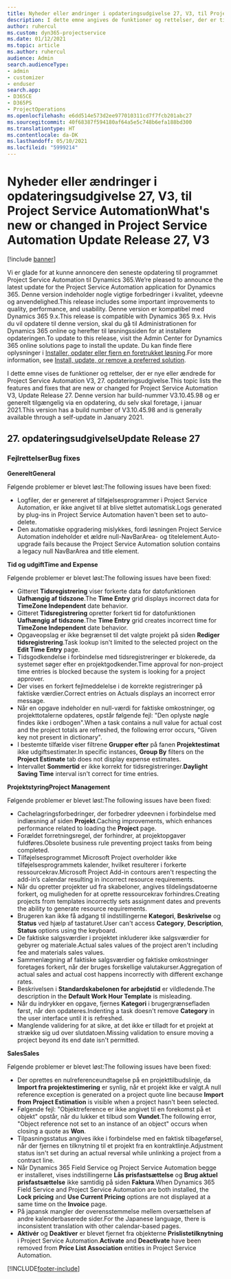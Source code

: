 ```yaml
---
title: Nyheder eller ændringer i opdateringsudgivelse 27, V3, til Project Service Automation
description: I dette emne angives de funktioner og rettelser, der er tilgængelige til Project Service Automation, opdateringsudgivelse 27, V3.
author: ruhercul
ms.custom: dyn365-projectservice
ms.date: 01/12/2021
ms.topic: article
ms.author: ruhercul
audience: Admin
search.audienceType:
- admin
- customizer
- enduser
search.app:
- D365CE
- D365PS
- ProjectOperations
ms.openlocfilehash: e6dd514e573d2ee977010311cd7f7fcb201abc27
ms.sourcegitcommit: 40f68387f594180af64a5e5c748b6efa188bd300
ms.translationtype: HT
ms.contentlocale: da-DK
ms.lasthandoff: 05/10/2021
ms.locfileid: "5999214"
---
```

# <a name="whats-new-or-changed-in-project-service-automation-update-release-27-v3"></a><span data-ttu-id="9c261-103">Nyheder eller ændringer i opdateringsudgivelse 27, V3, til Project Service Automation</span><span class="sxs-lookup"><span data-stu-id="9c261-103">What's new or changed in Project Service Automation Update Release 27, V3</span></span>

[!include [banner](../includes/psa-now-project-operations.md)]

<span data-ttu-id="9c261-104">Vi er glade for at kunne annoncere den seneste opdatering til programmet Project Service Automation til Dynamics 365.</span><span class="sxs-lookup"><span data-stu-id="9c261-104">We’re pleased to announce the latest update for the Project Service Automation application for Dynamics 365.</span></span> <span data-ttu-id="9c261-105">Denne version indeholder nogle vigtige forbedringer i kvalitet, ydeevne og anvendelighed.</span><span class="sxs-lookup"><span data-stu-id="9c261-105">This release includes some important improvements to quality, performance, and usability.</span></span> <span data-ttu-id="9c261-106">Denne version er kompatibel med Dynamics 365 9.x.</span><span class="sxs-lookup"><span data-stu-id="9c261-106">This release is compatible with Dynamics 365 9.x.</span></span> <span data-ttu-id="9c261-107">Hvis du vil opdatere til denne version, skal du gå til Administrationen for Dynamics 365 online og herefter til løsningssiden for at installere opdateringen.</span><span class="sxs-lookup"><span data-stu-id="9c261-107">To update to this release, visit the Admin Center for Dynamics 365 online solutions page to install the update.</span></span> <span data-ttu-id="9c261-108">Du kan finde flere oplysninger i [Installer, opdater eller fjern en foretrukket løsning](/power-platform/admin/install-remove-preferred-solution).</span><span class="sxs-lookup"><span data-stu-id="9c261-108">For more information, see [Install, update, or remove a preferred solution](/power-platform/admin/install-remove-preferred-solution).</span></span>

<span data-ttu-id="9c261-109">I dette emne vises de funktioner og rettelser, der er nye eller ændrede for Project Service Automation V3, 27. opdateringsudgivelse.</span><span class="sxs-lookup"><span data-stu-id="9c261-109">This topic lists the features and fixes that are new or changed for Project Service Automation V3, Update Release 27.</span></span> <span data-ttu-id="9c261-110">Denne version har build-nummer V3.10.45.98 og er generelt tilgængelig via en opdatering, du selv skal foretage, i januar 2021.</span><span class="sxs-lookup"><span data-stu-id="9c261-110">This version has a build number of V3.10.45.98 and is generally available through a self-update in January 2021.</span></span>

## <a name="update-release-27"></a><span data-ttu-id="9c261-111">27. opdateringsudgivelse</span><span class="sxs-lookup"><span data-stu-id="9c261-111">Update Release 27</span></span>

### <a name="bug-fixes"></a><span data-ttu-id="9c261-112">Fejlrettelser</span><span class="sxs-lookup"><span data-stu-id="9c261-112">Bug fixes</span></span>

<span data-ttu-id="9c261-113">**Generelt**</span><span class="sxs-lookup"><span data-stu-id="9c261-113">**General**</span></span>

<span data-ttu-id="9c261-114">Følgende problemer er blevet løst:</span><span class="sxs-lookup"><span data-stu-id="9c261-114">The following issues have been fixed:</span></span>

- <span data-ttu-id="9c261-115">Logfiler, der er genereret af tilføjelsesprogrammer i Project Service Automation, er ikke angivet til at blive slettet automatisk.</span><span class="sxs-lookup"><span data-stu-id="9c261-115">Logs generated by plug-ins in Project Service Automation haven't been set to auto-delete.</span></span>
- <span data-ttu-id="9c261-116">Den automatiske opgradering mislykkes, fordi løsningen Project Service Automation indeholder et ældre null-NavBarArea- og titelelement.</span><span class="sxs-lookup"><span data-stu-id="9c261-116">Auto-upgrade fails because the Project Service Automation solution contains a legacy null NavBarArea and title element.</span></span>

<span data-ttu-id="9c261-117">**Tid og udgift**</span><span class="sxs-lookup"><span data-stu-id="9c261-117">**Time and Expense**</span></span>

<span data-ttu-id="9c261-118">Følgende problemer er blevet løst:</span><span class="sxs-lookup"><span data-stu-id="9c261-118">The following issues have been fixed:</span></span>

- <span data-ttu-id="9c261-119">Gitteret **Tidsregistrering** viser forkerte data for datofunktionen **Uafhængig af tidszone**.</span><span class="sxs-lookup"><span data-stu-id="9c261-119">The **Time Entry** grid displays incorrect data for **TimeZone Independent** date behavior.</span></span>
- <span data-ttu-id="9c261-120">Gitteret **Tidsregistrering** opretter forkert tid for datofunktionen **Uafhængig af tidszone**.</span><span class="sxs-lookup"><span data-stu-id="9c261-120">The **Time Entry** grid creates incorrect time for **TimeZone Independent** date behavior.</span></span>
- <span data-ttu-id="9c261-121">Opgaveopslag er ikke begrænset til det valgte projekt på siden **Rediger tidsregistrering**.</span><span class="sxs-lookup"><span data-stu-id="9c261-121">Task lookup isn't limited to the selected project on the **Edit Time Entry** page.</span></span>
- <span data-ttu-id="9c261-122">Tidsgodkendelse i forbindelse med tidsregistreringer er blokerede, da systemet søger efter en projektgodkender.</span><span class="sxs-lookup"><span data-stu-id="9c261-122">Time approval for non-project time entries is blocked because the system is looking for a project approver.</span></span>
- <span data-ttu-id="9c261-123">Der vises en forkert fejlmeddelelse i de korrekte registreringer på faktiske værdier.</span><span class="sxs-lookup"><span data-stu-id="9c261-123">Correct entries on Actuals displays an incorrect error message.</span></span>
- <span data-ttu-id="9c261-124">Når en opgave indeholder en null-værdi for faktiske omkostninger, og projekttotalerne opdateres, opstår følgende fejl: "Den oplyste nøgle findes ikke i ordbogen".</span><span class="sxs-lookup"><span data-stu-id="9c261-124">When a task contains a null value for actual cost and the project totals are refreshed, the following error occurs, "Given key not present in dictionary".</span></span>
- <span data-ttu-id="9c261-125">I bestemte tilfælde viser filtrene **Grupper efter** på fanen **Projektestimat** ikke udgiftsestimater.</span><span class="sxs-lookup"><span data-stu-id="9c261-125">In specific instances, **Group By** filters on the **Project Estimate** tab does not display expense estimates.</span></span>
- <span data-ttu-id="9c261-126">Intervallet **Sommertid** er ikke korrekt for tidsregistreringer.</span><span class="sxs-lookup"><span data-stu-id="9c261-126">**Daylight Saving Time** interval isn't correct for time entries.</span></span>

<span data-ttu-id="9c261-127">**Projektstyring**</span><span class="sxs-lookup"><span data-stu-id="9c261-127">**Project Management**</span></span>

<span data-ttu-id="9c261-128">Følgende problemer er blevet løst:</span><span class="sxs-lookup"><span data-stu-id="9c261-128">The following issues have been fixed:</span></span>

- <span data-ttu-id="9c261-129">Cachelagringsforbedringer, der forbedrer ydeevnen i forbindelse med indlæsning af siden **Projekt**.</span><span class="sxs-lookup"><span data-stu-id="9c261-129">Caching improvements, which enhances performance related to loading the **Project** page.</span></span>
- <span data-ttu-id="9c261-130">Forældet forretningsregel, der forhindrer, at projektopgaver fuldføres.</span><span class="sxs-lookup"><span data-stu-id="9c261-130">Obsolete business rule preventing project tasks from being completed.</span></span>
- <span data-ttu-id="9c261-131">Tilføjelsesprogrammet Microsoft Project overholder ikke tilføjelsesprogrammets kalender, hvilket resulterer i forkerte ressourcekrav.</span><span class="sxs-lookup"><span data-stu-id="9c261-131">Microsoft Project Add-in contours aren't respecting the add-in’s calendar resulting in incorrect resource requirements.</span></span>
- <span data-ttu-id="9c261-132">Når du opretter projekter ud fra skabeloner, angives tildelingsdatoerne forkert, og muligheden for at oprette ressourcekrav forhindres.</span><span class="sxs-lookup"><span data-stu-id="9c261-132">Creating projects from templates incorrectly sets assignment dates and prevents the ability to generate resource requirements.</span></span>
- <span data-ttu-id="9c261-133">Brugeren kan ikke få adgang til indstillingerne **Kategori**, **Beskrivelse** og **Status** ved hjælp af tastaturet.</span><span class="sxs-lookup"><span data-stu-id="9c261-133">User can't access **Category**, **Description**, **Status** options using the keyboard.</span></span>
- <span data-ttu-id="9c261-134">De faktiske salgsværdier i projektet inkluderer ikke salgsværdier for gebyrer og materiale.</span><span class="sxs-lookup"><span data-stu-id="9c261-134">Actual sales values of the project aren't including fee and materials sales values.</span></span>
- <span data-ttu-id="9c261-135">Sammenlægning af faktiske salgsværdier og faktiske omkostninger foretages forkert, når der bruges forskellige valutakurser.</span><span class="sxs-lookup"><span data-stu-id="9c261-135">Aggregation of actual sales and actual cost happens incorrectly with different exchange rates.</span></span>
- <span data-ttu-id="9c261-136">Beskrivelsen i **Standardskabelonen for arbejdstid** er vildledende.</span><span class="sxs-lookup"><span data-stu-id="9c261-136">The description in the **Default Work Hour Template** is misleading.</span></span>
- <span data-ttu-id="9c261-137">Når du indrykker en opgave, fjernes **Kategori** i brugergrænsefladen først, når den opdateres.</span><span class="sxs-lookup"><span data-stu-id="9c261-137">Indenting a task doesn't remove **Category** in the user interface until it is refreshed.</span></span>
- <span data-ttu-id="9c261-138">Manglende validering for at sikre, at det ikke er tilladt for et projekt at strække sig ud over slutdatoen.</span><span class="sxs-lookup"><span data-stu-id="9c261-138">Missing validation to ensure moving a project beyond its end date isn't permitted.</span></span>

<span data-ttu-id="9c261-139">**Sales**</span><span class="sxs-lookup"><span data-stu-id="9c261-139">**Sales**</span></span>

<span data-ttu-id="9c261-140">Følgende problemer er blevet løst:</span><span class="sxs-lookup"><span data-stu-id="9c261-140">The following issues have been fixed:</span></span>

- <span data-ttu-id="9c261-141">Der oprettes en nulreferenceundtagelse på en projekttilbudslinje, da **Import fra projektestimering** er synlig, når et projekt ikke er valgt.</span><span class="sxs-lookup"><span data-stu-id="9c261-141">A null reference exception is generated on a project quote line because **Import from Project Estimation** is visible when a project hasn't been selected.</span></span>
- <span data-ttu-id="9c261-142">Følgende fejl: "Objektreference er ikke angivet til en forekomst på et objekt" opstår, når du lukker et tilbud som **Vundet**.</span><span class="sxs-lookup"><span data-stu-id="9c261-142">The following error, "Object reference not set to an instance of an object" occurs when closing a quote as **Won**.</span></span>
- <span data-ttu-id="9c261-143">Tilpasningsstatus angives ikke i forbindelse med en faktisk tilbageførsel, når der fjernes en tilknytning til et projekt fra en kontraktlinje.</span><span class="sxs-lookup"><span data-stu-id="9c261-143">Adjustment status isn't set during an actual reversal while unlinking a project from a contract line.</span></span>
- <span data-ttu-id="9c261-144">Når Dynamics 365 Field Service og Project Service Automation begge er installeret, vises indstillingerne **Lås prisfastsættelse** og **Brug aktuel prisfastsættelse** ikke samtidig på siden **Faktura**.</span><span class="sxs-lookup"><span data-stu-id="9c261-144">When Dynamics 365 Field Service and Project Service Automation are both installed, the **Lock pricing** and **Use Current Pricing** options are not displayed at a same time on the **Invoice** page.</span></span>
- <span data-ttu-id="9c261-145">På japansk mangler der overensstemmelse mellem oversættelsen af andre kalenderbaserede sider.</span><span class="sxs-lookup"><span data-stu-id="9c261-145">For the Japanese language, there is inconsistent translation with other calendar-based pages.</span></span>
- <span data-ttu-id="9c261-146">**Aktivér** og **Deaktiver** er blevet fjernet fra objekterne **Prislistetilknytning** i Project Service Automation.</span><span class="sxs-lookup"><span data-stu-id="9c261-146">**Activate** and **Deactivate** have been removed from **Price List Association** entities in Project Service Automation.</span></span>


[!INCLUDE[footer-include](../includes/footer-banner.md)]